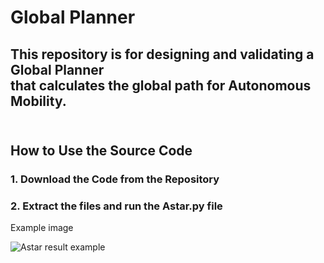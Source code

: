 # Global Planner
## This repository is for designing and validating a Global Planner <br> that calculates the global path for Autonomous Mobility. <br><br>


## How to Use the Source Code <br>
### 1. Download the Code from the Repository <br>

### 2. Extract the files and run the Astar.py file <br>

Example image <br>

![Astar result example](https://github.com/user-attachments/assets/91c3e344-58cc-401e-b039-2255303b6bf3)

 
